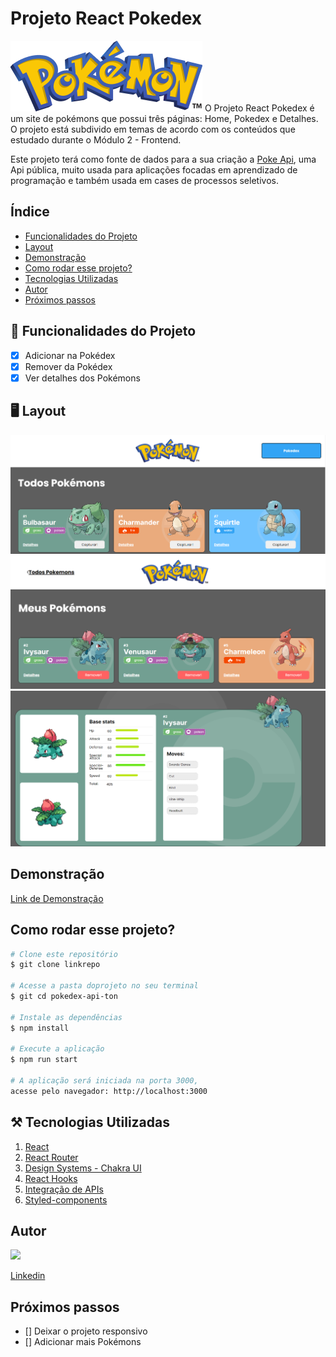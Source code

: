 # **Projeto React Pokedex**
![Pokedex](./pokedex-api-ton/src/assets/PokemonHeader.png)
O Projeto React Pokedex é um site de pokémons que possui três páginas: Home, Pokedex e Detalhes. O projeto está subdivido em temas de acordo com os conteúdos que estudado durante o Módulo 2 - Frontend.

Este projeto terá como fonte de dados para a sua criação a [Poke Api](https://pokeapi.co/ "Poke Api"), uma Api pública, muito usada para aplicações focadas em aprendizado de programação e também usada em cases de processos seletivos.

## Índice
- <a href="#-funcionalidades">Funcionalidades do Projeto</a>
- <a href="#-layout">Layout</a>
- <a href="#-demonstracao">Demonstração</a>
- <a href="#-rodar">Como rodar esse projeto?</a>
- <a href="#-tecnologias-utilizadas">Tecnologias Utilizadas</a>
- <a href="#-autor">Autor</a>
- <a href="#-proximos-passos">Próximos passos</a>

## 📱 Funcionalidades do Projeto
- [x] Adicionar na Pokédex
- [x] Remover da Pokédex
- [x] Ver detalhes dos Pokémons

## 🖥️ Layout
![pokeList](./pokedex-api-ton/src/assets/Readme/pokeList.png)
![pokedex](./pokedex-api-ton/src/assets/Readme/pokedex.png)
![detalhes](./pokedex-api-ton/src/assets/Readme/detalhes.png)

## Demonstração
[Link de Demonstração](https://projeto-react-apis-pi.vercel.app/)


## Como rodar esse projeto?

```bash
# Clone este repositório
$ git clone linkrepo

# Acesse a pasta doprojeto no seu terminal
$ git cd pokedex-api-ton

# Instale as dependências 
$ npm install

# Execute a aplicação
$ npm run start

# A aplicação será iniciada na porta 3000,
acesse pelo navegador: http://localhost:3000
```

## ⚒️ Tecnologias Utilizadas
1. [React](https://pt-br.reactjs.org/)
2. [React Router](https://reactrouter.com/en/main)
3. [Design Systems - Chakra UI](https://chakra-ui.com/)
4. [React Hooks](https://reactjs.org/docs/hooks-intro.html)
5. [Integração de APIs](https://maplink.global/blog/o-que-e-api/)
6. [Styled-components](https://styled-components.com/)


## Autor

<img style="width:200px" src="https://github.com/Tonzera10.png"/>

[Linkedin](https://www.linkedin.com/in/everton-mello-51b72023a/)

## Próximos passos
- [] Deixar o projeto responsivo
- [] Adicionar mais Pokémons


